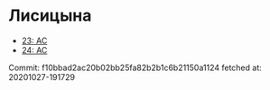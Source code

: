 # Лисицына
- [23: AC](23.md)
- [24: AC](24.md)

Commit: f10bbad2ac20b02bb25fa82b2b1c6b21150a1124
 fetched at: 20201027-191729
